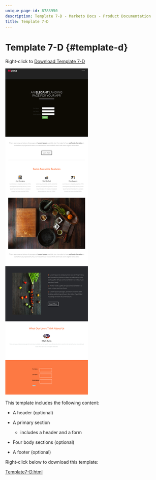 ```yaml
---
unique-page-id: 8783950
description: Template 7-D - Marketo Docs - Product Documentation
title: Template 7-D
---
```


# Template 7-D {#template-d}

Right-click to [Download Template 7-D](http://docs.marketo.com/download/attachments/8783950/template-7d.html?version=1&modificationdate=1437693396000&api=v2)

![](assets/image2015-7-29-15-3a5-3a39.png)

This template includes the following content:

* A header (optional)
* A primary section

    * includes a header and a form

* Four body sections (optional)
* A footer (optional)

Right-click below to download this template:

[Template7-D.html](http://docs.marketo.com/download/attachments/8783950/template-7d.html?version=1&modificationdate=1437693396000&api=v2)
